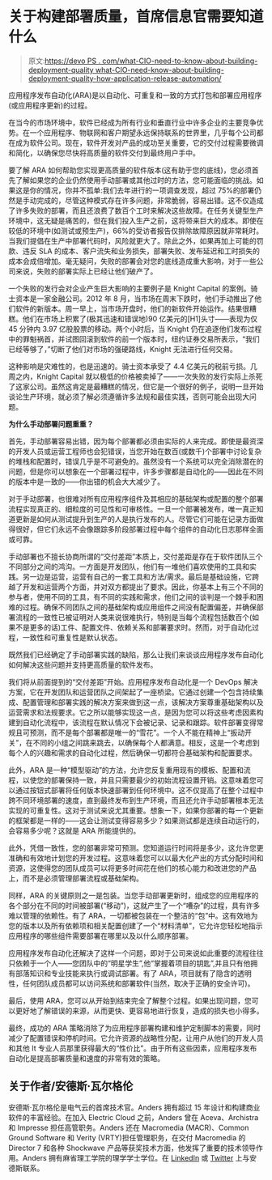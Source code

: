 # 关于构建部署质量，首席信息官需要知道什么

> 原文:[https://devo PS . com/what-CIO-need-to-know-about-building-deployment-quality what-CIO-need-know-about-building-deployment-quality-how-application-release-automation/](https://devops.com/what-cios-need-to-know-about-building-deployment-qualitywhat-cios-need-to-know-about-building-deployment-quality-how-application-release-automation/)

应用程序发布自动化(ARA)是以自动化、可重复和一致的方式打包和部署应用程序(或应用程序更新)的过程。

在当今的市场环境中，软件已经成为所有行业和垂直行业中许多企业的主要竞争优势。在一个应用程序、物联网和客户期望永远保持联系的世界里，几乎每个公司都在成为软件公司。现在，软件开发对产品的成功至关重要，它的交付过程需要微调和简化，以确保您尽快将高质量的软件交付到最终用户手中。

要了解 ARA 如何帮助您实现更高质量的软件版本(这有助于您的底线)，您必须首先了解如果您的企业仍然使用手动部署或其他过时的方法，您可能面临的挑战。如果这是你的情况，你并不孤单:我们去年进行的一项调查发现，超过 75%的部署仍然是手动完成的，尽管这种模式存在许多问题，非常脆弱，容易出错。这不仅造成了许多失败的部署，而且还浪费了数百个工时来解决这些故障。在任务关键型生产环境中，这无疑是痛苦的，但在我们投入生产之前，这将带来巨大的成本。即使在较低的环境中(如测试或预生产)，66%的受访者报告仅排除故障原因就非常耗时。当我们提倡在生产中部署代码时，风险就更大了。除此之外，如果再加上可能的罚款、违反 SLA 的成本、客户流失和业务损失，部署失败、发布延迟和工时损失的成本会成倍增加。毫无疑问，失败的部署会对您的底线造成重大影响，对于一些公司来说，失败的部署实际上已经让他们破产了。

一个失败的发行会对企业产生巨大影响的主要例子是 Knight Capital 的案例。骑士资本是一家金融公司。2012 年 8 月，当市场在周末下跌时，他们手动推出了他们软件的新版本。周一早上，当市场开盘时，他们的新软件开始运作。结果很糟糕。他们在市场上积累了(极其迅速和错误地)90 亿美元的[H1]头寸——表现为仅 45 分钟内 3.97 亿股股票的移动。两个小时后，当 Knight 仍在追逐他们发布过程中的罪魁祸首，并试图回滚到软件的前一个版本时，纽约证券交易所表示，“我们已经等够了，”切断了他们对市场的强硬路线，Knight 无法进行任何交易。

这种影响是灾难性的，也是迅速的。骑士资本承受了 4.4 亿美元的税前亏损。几周之内，Knight Capital 就以极低的价格被卖掉了——一次失败的发行实际上杀死了这家公司。虽然这肯定是最糟糕的情况，但它是一个很好的例子，说明一旦开始谈论生产环境，就必须了解必须遵循许多法规和最佳实践，否则可能会出现大问题。

**为什么手动部署问题重重？**

首先，手动部署容易出错，因为每个部署都必须由实际的人来完成。即使是最资深的开发人员或运营工程师也会犯错误，当您开始在数百(或数千)个部署中讨论复杂的堆栈和配置时，错误几乎是不可避免的。虽然没有一个系统可以完全消除潜在的问题，但是你可以想象在一个部署过程中，许多步骤都是自动化的——因此在不同的版本中是一致的——你出错的机会大大减少了。

对于手动部署，也很难对所有应用程序组件及其相应的基础架构或配置的整个部署流程实现真正的、细粒度的可见性和可审核性。一旦一个部署被发布，唯一真正知道更新是如何从测试提升到生产的人是执行发布的人。尽管它们可能在记录方面做得很好，但它们永远不会像跟踪多阶段部署过程中每个组件的自动化日志那样全面或可靠。

手动部署也不擅长协商所谓的“交付差距”本质上，交付差距是存在于软件团队三个不同部分之间的鸿沟。一方面是开发团队，他们有一堆他们喜欢使用的工具和实践。另一边是运营，运营有自己的一套工具和方法/需求。最后是基础设施，它跨越了开发和运营两个方面，并对双方都提出了要求。因此，你基本上有三个不同的参与者，使用不同的工具，有不同的实践和需求，他们之间的谈判是一个棘手和困难的过程。确保不同团队之间的基础架构或应用组件之间没有配置偏差，并确保部署流程的一致性已被证明对人类来说很难执行，特别是当每个流程包括数百个(如果不是更多的话)工件、配置文件、依赖关系和部署要求时。然而，对于自动化过程，一致性和可重复性是默认状态。

既然我们已经确定了手动部署实践的缺陷，那么让我们来谈谈应用程序发布自动化如何解决这些问题并支持更高质量的软件发布。

我们将从前面提到的“交付差距”开始。应用程序发布自动化是一个 DevOps 解决方案，它在开发团队和运营团队之间架起了一座桥梁。它通过创建一个包含持续集成、配置管理和部署实践的解决方案来做到这一点，该解决方案尊重基础架构以及运营需求和法规要求。它之所以能够实现这一点，是因为您可以将这些考虑因素构建到自动化流程中，该流程在默认情况下会被记录、记录和跟踪。软件部署变得常规且可预测，而不是每个部署都是唯一的“雪花”。一个人不能在精神上“扳动开关”，在不同的小组之间跳来跳去，以确保每个人都满意。相反，这是一个考虑到每个人的兴趣和需求的自动化过程，然后确保一切都符合基础架构和配置要求。

此外，ARA 是一种“模型驱动”的方法，允许您反复重用现有的模板、配置和流程，以使您的部署保持一致，并且只需要最少的初始流程设置开销。这意味着您可以通过按钮式部署将任何版本快速部署到任何环境中。这不仅提高了在整个过程中跨不同环境部署的速度，直到最终发布到生产环境，而且还允许手动部署根本无法实现的可重复性。这对于测试来说尤其重要。想象一下，如果你部署的每一个更新的框架都是一样的——这会让测试变得容易多少？如果测试都是连续自动运行的，会容易多少呢？这就是 ARA 所能提供的。

此外，凭借一致性，您的部署非常可预测。您知道运行时间将是多少，这允许您更准确和有效地计划您的开发过程。这意味着您可以以最大化产出的方式分配时间和资源，这使得您的团队成员可以将更多时间花在他们的核心能力和改进您的产品上，而不是必须管理部署流程或基础架构。

同样，ARA 的关键原则之一是包装。当您手动部署更新时，组成您的应用程序的各个部分在不同的时间被部署(“移动”)，这就产生了一个“嘈杂”的过程，具有许多难以管理的依赖性。有了 ARA，一切都被包装在一个整洁的“包”中。这有效地为您的版本以及所有依赖项和相关配置创建了一个“材料清单”，它允许您轻松地指示应用程序的哪些组件需要部署在哪里以及以什么顺序部署。

应用程序发布自动化还解决了这样一个问题，即对于公司来说如此重要的流程往往只依赖于一个人——您团队中的“明星学生”,他“掌握着项目的钥匙”,并且只有他拥有部落知识和专业技能来执行或调试部署。有了 ARA，项目就有了隐含的透明性，任何团队成员都可以访问系统和部署软件(当然，取决于正确的安全许可)。

最后，使用 ARA，您可以从开始到结束完全了解整个过程。如果出现问题，您可以更好地了解错误的来源，从而更快、更容易地进行恢复，造成的损失也小得多。

最终，成功的 ARA 策略消除了为应用程序部署构建和维护定制脚本的需要，同时减少了配置错误和停机时间。它允许资源的战略性分配，让用户从他们的开发人员和其他 It 专业人员那里获得最大的“性价比”。由于所有这些因素，应用程序发布自动化是提高部署质量和速度的非常有效的策略。

## 关于作者/安德斯·瓦尔格伦

安德斯·瓦尔格伦是电气云的首席技术官。Anders 拥有超过 15 年设计和构建商业软件的丰富经验。在加入 Electric Cloud 之前，Anders 曾在 Aceva、Archistra 和 Impresse 担任高管职务。Anders 还在 Macromedia (MACR)、Common Ground Software 和 Verity (VRTY)担任管理职务，在交付 Macromedia 的 Director 7 和各种 Shockwave 产品等获奖技术方面，他发挥了重要的技术领导作用。Anders 拥有麻省理工学院的理学学士学位。在 [LinkedIn](https://www.linkedin.com/pub/anders-wallgren/0/17/367) 或 [Twitter](https://twitter.com/anders_wallgren) 上与安德斯联系。
